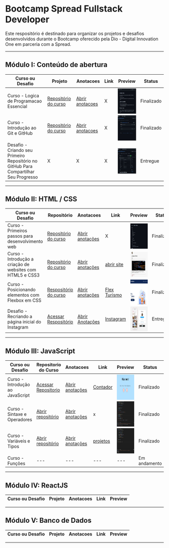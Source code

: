 # Bootcamp Spread Fullstack Developer
Este respositório é destinado para organizar os projetos e desafios desenvolvidos durante o Bootcamp oferecido pela Dio - Digital Innovation One em parceria com a Spread.

--- 

## Módulo I: Conteúdo de abertura
| Curso ou Desafio | Projeto | Anotacoes | Link | Preview | Status |
| --- | --- | --- | --- | --- | --- |
| Curso - Logica de Programacao Essencial | [Repositório do curso](https://github.com/lucianakyoko/Bootcamp-Spread-Fullstack-Developer/tree/main/Logica%20de%20Programacao%20Essencial) | [Abrir anotacoes](https://github.com/lucianakyoko/Bootcamp-Spread-Fullstack-Developer/blob/main/Logica%20de%20Programacao%20Essencial/anotacoes.MD) | X | <img align="center" alt="Miniatura da imagem do projeto" height="80" width="120" src="https://github.com/lucianakyoko/Bootcamp-Spread-Fullstack-Developer/blob/main/webpage/public/images/activity01.jpg"> | Finalizado |
| Curso - Introdução ao Git e GitHub | [Repositório do curso](https://github.com/lucianakyoko/Bootcamp-Spread-Fullstack-Developer/tree/main/Introducao%20ao%20Git%20e%20Github) | [Abrir anotacoes](https://github.com/lucianakyoko/Bootcamp-Spread-Fullstack-Developer/blob/main/Introducao%20ao%20Git%20e%20Github/anotacoes.md) | X | <img align="center" alt="Miniatura da imagem do projeto" height="80" width="120" src="https://github.com/lucianakyoko/Bootcamp-Spread-Fullstack-Developer/blob/main/webpage/public/images/activity02.jpg"> | Finalizado |
| Desafio - Criando seu Primeiro Repositório no GitHub Para Compartilhar Seu Progresso | X | X | X | <img align="center" alt="Miniatura da imagem do projeto" height="80" width="120" src="https://github.com/lucianakyoko/Bootcamp-Spread-Fullstack-Developer/blob/main/webpage/public/images/activity03.jpg"> | Entregue |
---

## Módulo II: HTML / CSS
| Curso ou Desafio | Repositório | Anotacoes | Link | Preview | Status
| --- | --- | --- | --- | ---| --- |
| Curso - Primeiros passos para desenvolvimento web | [Repositório do curso](https://github.com/lucianakyoko/Bootcamp-Spread-Fullstack-Developer/tree/main/Primeiros%20passos%20para%20desenvolvimento%20web) | [Abrir anotações](https://github.com/lucianakyoko/Bootcamp-Spread-Fullstack-Developer/blob/main/Primeiros%20passos%20para%20desenvolvimento%20web/anotacoes.md) | X | <img align="center" alt="Miniatura da imagem do projeto" height="80" width="120" src="https://github.com/lucianakyoko/Bootcamp-Spread-Fullstack-Developer/blob/main/webpage/public/images/activity04.jpg"> | Finalizado |
| Curso - Introdução a criação de websites com HTML5 e CSS3 | [Repositório do curso](https://github.com/lucianakyoko/Bootcamp-Spread-Fullstack-Developer/tree/main/ICWHC%20-%20Introducao%20a%20criacao%20de%20websites%20com%20HTML%20e%20CSS/projeto) | [Abrir anotações](https://github.com/lucianakyoko/Bootcamp-Spread-Fullstack-Developer/blob/main/ICWHC%20-%20Introducao%20a%20criacao%20de%20websites%20com%20HTML%20e%20CSS/anotacoes.md) | [abrir site](https://heroic-cannoli-9ffcad.netlify.app/) | <img align="center" alt="Miniatura da imagem do projeto" height="80" width="120" src="https://github.com/lucianakyoko/Bootcamp-Spread-Fullstack-Developer/blob/main/webpage/public/images/activity05.jpg"> | Finalizado |
| Curso - Posicionando elementos com Flexbox em CSS | [Respositório do curso](https://github.com/lucianakyoko/Bootcamp-Spread-Fullstack-Developer/tree/main/PEFC%20-%20Posicionando%20Elementos%20com%20Flexbox%20e%20CSS) | [Abrir anotações](https://github.com/lucianakyoko/Bootcamp-Spread-Fullstack-Developer/blob/main/PEFC%20-%20Posicionando%20Elementos%20com%20Flexbox%20e%20CSS/anotacoes.md) | [Flex Turismo](https://steady-sunshine-5d7b07.netlify.app/)  | <img align="center" alt="Miniatura da imagem do projeto" height="80" width="120" src="https://github.com/lucianakyoko/Bootcamp-Spread-Fullstack-Developer/blob/main/webpage/public/images/activity06.jpg"> | Finalizado |
| Desafio - Recriando a página inicial do Instagram | [Acessar Respositório](https://github.com/lucianakyoko/Bootcamp-Spread-Fullstack-Developer/tree/main/RPII%20-%20Recriando%20a%20Pagina%20Inicial%20do%20Instagram) | [Abrir Anotações](https://github.com/lucianakyoko/Bootcamp-Spread-Fullstack-Developer/blob/main/RPII%20-%20Recriando%20a%20Pagina%20Inicial%20do%20Instagram/readme.md) | [Instagram](https://brilliant-cheesecake-c4dd3b.netlify.app/) | <img align="center" alt="Miniatura da imagem do projeto" height="80" width="120" src="https://github.com/lucianakyoko/Bootcamp-Spread-Fullstack-Developer/blob/main/webpage/public/images/activity07.jpg"> | Entregue |


---

## Módulo III: JavaScript
| Curso ou Desafio | Repositorio do Curso | Anotacoes | Link | Preview | Status |
| --- | --- | --- | --- | ---| --- |
| Curso - Introdução ao JavaScript | [Acessar Repositorio](https://github.com/lucianakyoko/Bootcamp-Spread-Fullstack-Developer/tree/main/IJS%20-%20Introducao-ao-javascript) | [Abrir anotações](https://github.com/lucianakyoko/Bootcamp-Spread-Fullstack-Developer/blob/main/IJS%20-%20Introducao-ao-javascript/anotacoes.md) | [Contador](https://glowing-baklava-aec68c.netlify.app) | <img align="center" alt="Miniatura da imagem do projeto" height="80" width="120" src="https://github.com/lucianakyoko/Bootcamp-Spread-Fullstack-Developer/blob/main/webpage/public/images/activity08.jpg"> | Finalizado |
| Curso - Sintaxe e Operadores | [Abrir repositório](https://github.com/lucianakyoko/Bootcamp-Spread-Fullstack-Developer/tree/main/SO-Sintaxe_e_Operadores) | [Abrir anotações](https://github.com/lucianakyoko/Bootcamp-Spread-Fullstack-Developer/blob/main/SO-Sintaxe_e_Operadores/anotacoes.md) | x | <img align="center" alt="Miniatura da imagem do projeto" height="80" width="120" src="https://github.com/lucianakyoko/Bootcamp-Spread-Fullstack-Developer/blob/main/webpage/public/images/activity09.jpg"> | Finalizado |
| Curso - Variáveis e Tipos | [Abrir repositório](https://github.com/lucianakyoko/Bootcamp-Spread-Fullstack-Developer/tree/main/VT-Variaveis_e_Tipos) | [Abrir anotações](https://github.com/lucianakyoko/Bootcamp-Spread-Fullstack-Developer/blob/main/VT-Variaveis_e_Tipos/anotacoes.md) | [projetos](https://github.com/lucianakyoko/Bootcamp-Spread-Fullstack-Developer/tree/main/VT-Variaveis_e_Tipos/praticas) | <img align="center" alt="Miniatura da imagem do projeto" height="80" width="120" src="https://github.com/lucianakyoko/Bootcamp-Spread-Fullstack-Developer/blob/main/webpage/public/images/activity10.jpg"> | Finalizado |
| Curso - Funções | --- | --- | --- | ---| Em andamento |

---

## Módulo IV: ReactJS
| Curso ou Desafio | Projeto | Anotacoes | Link | Preview |
| --- | --- | --- | --- | ---|
 

---

## Módulo V: Banco de Dados
| Curso ou Desafio | Projeto | Anotacoes | Link | Preview |
| --- | --- | --- | --- | ---|
 

---